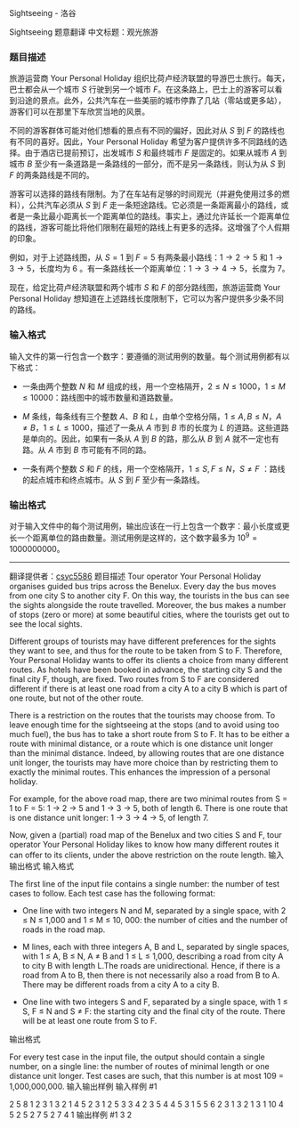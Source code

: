 



Sightseeing - 洛谷














Sightseeing
题意翻译
中文标题：观光旅游

### 题目描述

旅游运营商 Your Personal Holiday 组织比荷卢经济联盟的导游巴士旅行。每天，巴士都会从一个城市 $S$ 行驶到另一个城市 $F$。在这条路上，巴士上的游客可以看到沿途的景点。此外，公共汽车在一些美丽的城市停靠了几站（零站或更多站），游客们可以在那里下车欣赏当地的风景。

不同的游客群体可能对他们想看的景点有不同的偏好，因此对从 $S$ 到 $F$ 的路线也有不同的喜好。因此，Your Personal Holiday 希望为客户提供许多不同路线的选择。由于酒店已提前预订，出发城市 $S$ 和最终城市 $F$ 是固定的。如果从城市 $A$ 到城市 $B$ 至少有一条道路是一条路线的一部分，而不是另一条路线，则认为从 $S$ 到 $F$ 的两条路线是不同的。

游客可以选择的路线有限制。为了在车站有足够的时间观光（并避免使用过多的燃料），公共汽车必须从 $S$ 到 $F$ 走一条短途路线。它必须是一条距离最小的路线，或者是一条比最小距离长一个距离单位的路线。事实上，通过允许延长一个距离单位的路线，游客可能比将他们限制在最短的路线上有更多的选择。这增强了个人假期的印象。

例如，对于上述路线图，从 $S=1$ 到 $F=5$ 有两条最小路线：$1→2→5$ 和 $1→3→5$，长度均为 $6$ 。有一条路线长一个距离单位：$1→3→4→5$，长度为 $7$。

现在，给定比荷卢经济联盟和两个城市 $S$ 和 $F$ 的部分路线图，旅游运营商 Your Personal Holiday 想知道在上述路线长度限制下，它可以为客户提供多少条不同的路线。

### 输入格式

输入文件的第一行包含一个数字：要遵循的测试用例的数量。每个测试用例都有以下格式：

- 一条由两个整数 $N$ 和 $M$ 组成的线，用一个空格隔开，$2≤N≤1000$，$1≤M≤10000$：路线图中的城市数量和道路数量。
- $M$ 条线，每条线有三个整数 $A$、$B$ 和 $L$，由单个空格分隔，$1≤A,B≤N$，$A \ne B$，$1≤L≤1000$，描述了一条从 $A$ 市到 $B$ 市的长度为 $L$ 的道路。这些道路是单向的。因此，如果有一条从 $A$ 到 $B$ 的路，那么从 $B$ 到 $A$ 就不一定也有路。从 $A$ 市到 $B$ 市可能有不同的路。

- 一条有两个整数 $S$ 和 $F$ 的线，用一个空格隔开，$1≤S,F≤N$，$S \ne F$ ：路线的起点城市和终点城市。从 $S$ 到 $F$ 至少有一条路线。

### 输出格式

对于输入文件中的每个测试用例，输出应该在一行上包含一个数字：最小长度或更长一个距离单位的路由数量。测试用例是这样的，这个数字最多为 $10^9=1000000000$。

---
翻译提供者：[csyc5586](https://www.luogu.com/user/668156)
题目描述
Tour operator Your Personal Holiday organises guided bus trips across the Benelux. Every day the bus moves from one city S to another city F. On this way, the tourists in the bus can see the sights alongside the route travelled. Moreover, the bus makes a number of stops (zero or more) at some beautiful cities, where the tourists get out to see the local sights.

Different groups of tourists may have different preferences for the sights they want to see, and thus for the route to be taken from S to F. Therefore, Your Personal Holiday wants to offer its clients a choice from many different routes. As hotels have been booked in advance, the starting city S and the final city F, though, are fixed. Two routes from S to F are considered different if there is at least one road from a city A to a city B which is part of one route, but not of the other route.

There is a restriction on the routes that the tourists may choose from. To leave enough time for the sightseeing at the stops (and to avoid using too much fuel), the bus has to take a short route from S to F. It has to be either a route with minimal distance, or a route which is one distance unit longer than the minimal distance. Indeed, by allowing routes that are one distance unit longer, the tourists may have more choice than by restricting them to exactly the minimal routes. This enhances the impression of a personal holiday.

For example, for the above road map, there are two minimal routes from S = 1 to F = 5: 1 → 2 → 5 and 1 → 3 → 5, both of length 6. There is one route that is one distance unit longer: 1 → 3 → 4 → 5, of length 7.

Now, given a (partial) road map of the Benelux and two cities S and F, tour operator Your Personal Holiday likes to know how many different routes it can offer to its clients, under the above restriction on the route length.
输入输出格式
输入格式

The first line of the input file contains a single number: the number of test cases to follow. Each test case has the following format:

- One line with two integers N and M, separated by a single space, with 2 ≤ N ≤ 1,000 and 1 ≤ M ≤ 10, 000: the number of cities and the number of roads in the road map. 
- M lines, each with three integers A, B and L, separated by single spaces, with 1 ≤ A, B ≤ N, A ≠ B and 1 ≤ L ≤ 1,000, describing a road from city A to city B with length L.The roads are unidirectional. Hence, if there is a road from A to B, then there is not necessarily also a road from B to A. There may be different roads from a city A to a city B.

- One line with two integers S and F, separated by a single space, with 1 ≤ S, F ≤ N and S ≠ F: the starting city and the final city of the route. There will be at least one route from S to F.

输出格式


For every test case in the input file, the output should contain a single number, on a single line: the number of routes of minimal length or one distance unit longer. Test cases are such, that this number is at most 109 = 1,000,000,000.
输入输出样例
输入样例 #1

2
5 8 
1 2 3 
1 3 2 
1 4 5 
2 3 1 
2 5 3 
3 4 2 
3 5 4 
4 5 3 
1 5
5 6
2 3 1
3 2 1
3 1 10
4 5 2 
5 2 7 
5 2 7 
4 1
输出样例 #1
3
2






